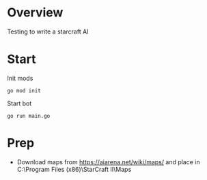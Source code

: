 # Overview 

Testing to write a starcraft AI

# Start

Init mods
```
go mod init
```

Start bot
```
go run main.go
```

# Prep
- Download maps from https://aiarena.net/wiki/maps/ and place in C:\Program Files (x86)\StarCraft II\Maps
